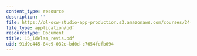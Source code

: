```yaml
---
content_type: resource
description: ''
file: https://ol-ocw-studio-app-production.s3.amazonaws.com/courses/24-201-topics-in-the-history-of-philosophy-kant-fall-2005/91d9c44584c9032cbd0dc7654fefb094_15_idelsm_revis.pdf
file_type: application/pdf
resourcetype: Document
title: 15_idelsm_revis.pdf
uid: 91d9c445-84c9-032c-bd0d-c7654fefb094
---
```

